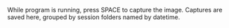 While program is running, press SPACE to capture the image. Captures are saved here, grouped by session folders named by datetime.

